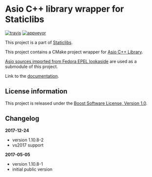Asio C++ library wrapper for Staticlibs
=======================================

[![travis](https://travis-ci.org/staticlibs/external_asio.svg?branch=master)](https://travis-ci.org/staticlibs/external_asio)
[![appveyor](https://ci.appveyor.com/api/projects/status/github/staticlibs/external_asio?svg=true)](https://ci.appveyor.com/project/staticlibs/external-asio)

This project is a part of [Staticlibs](http://staticlibs.net/).

This project contains a CMake project wrapper for [Asio C++ Library](https://think-async.com/Asio).

[Asio sources imported from Fedora EPEL lookaside](https://github.com/ojdkbuild/lookaside_asio)
are used as a submodule of this project.

Link to the [documentation](http://think-async.com/Asio/asio-1.10.6/doc/).

License information
-------------------

This project is released under the [Boost Software License, Version 1.0](http://www.boost.org/LICENSE_1_0.txt).

Changelog
---------

**2017-12-24**
 * version 1.10.8-2
 * vs2017 support

**2017-05-05**

 * version 1.10.8-1
 * initial public version
